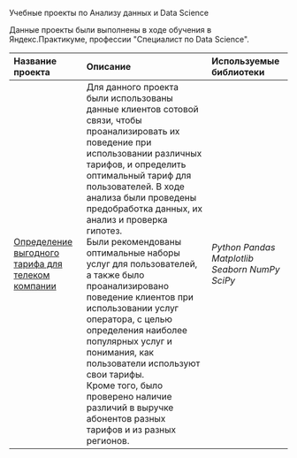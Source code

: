 Учебные проекты по Анализу данных и Data Science

Данные проекты были выполнены в ходе обучения в Яндекс.Практикуме, профессии "Специалист по Data Science".

| Название проекта | Описание | Используемые библиотеки | 
| :---------------------- | :---------------------- | :---------------------- |
| [Определение выгодного тарифа для телеком компании](tariff_telecom.ipynb) | Для данного проекта были использованы данные клиентов сотовой связи, чтобы проанализировать их поведение при использовании различных тарифов, и определить оптимальный тариф для пользователей. В ходе анализа были проведены предобработка данных, их анализ и проверка гипотез.<br> Были рекомендованы оптимальные наборы услуг для пользователей, а также было проанализировано поведение клиентов при использовании услуг оператора, с целью определения наиболее популярных услуг и понимания, как пользователи используют свои тарифы. <br>Кроме того, было проверено наличие различий в выручке абонентов разных тарифов и из разных регионов.| *Python Pandas Matplotlib Seaborn NumPy SciPy* | 



